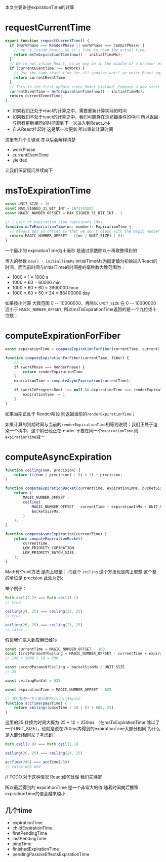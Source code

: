 本文主要讲述expirationTime的计算

# requestCurrentTime
```javascript
export function requestCurrentTime() {
  if (workPhase === RenderPhase || workPhase === CommitPhase) {
    // We're inside React, so it's fine to read the actual time.
    return msToExpirationTime(now() - initialTimeMs);
  }
  // We're not inside React, so we may be in the middle of a browser event.
  if (currentEventTime !== NoWork) {
    // Use the same start time for all updates until we enter React again.
    return currentEventTime;
  }
  // This is the first update since React yielded. Compute a new start time.
  currentEventTime = msToExpirationTime(now() - initialTimeMs);
  return currentEventTime;
}
```

- 如果我们正处于react的计算之中，需要重新计算实际的时间
- 如果我们不处于react的计算之中，我们可能存在浏览器事件的中间 所以返回与所有更新相同的时间直到下一次进入到React之中
- 自从React挂起时 这是第一次更新 所以重新计算时间

这里有几个关键点 在以后会解释清楚

- workPhase
- currentEventTime
- yielded

让我们保留疑问继续向下

# msToExpirationTime
```javascript
const UNIT_SIZE = 10
const MAX_SIGNED_31_BIT_INT = 1073741823
const MAGIC_NUMBER_OFFSET = MAX_SIGNED_31_BIT_INT - 1

// 1 unit of expiration time represents 10ms.
function msToExpirationTime(ms: number): ExpirationTime {
  // Always add an offset so that we don't clash with the magic number for NoWork.
  return MAGIC_NUMBER_OFFSET - ((ms / UNIT_SIZE) | 0);
}
```

一个最小的 expirationTime为十毫秒 是通过原数除以十再取整得到的

传入的参数 `now() - initialTimeMs` initialTimeMs为固定值为初始进入React的时间，而当前时间与initialTime的时间差的毫秒数大致范围为：

- 1000 * 1 = 1000 s
- 1000 * 60 = 60000 min
- 1000 * 60 * 60 = 3600000 hour
- 1000 * 60 * 60 * 24 = 86400000 day

如果按小时算 大致范围 0 -- 10000000，再除以 `UNIT_SIZE` 在 0 -- 10000000 远小于 `MAGIC_NUMBER_OFFSET`;
所以msToExpirationTime返回的是一个九位或十位数；

# computeExpirationForFiber

```javascript
const expirationTime = computeExpirationForFiber(currentTime, current);

function computeExpirationForFiber(currentTime, fiber) {
    // ...
    if (workPhase === RenderPhase) {
        return renderExpirationTime
    }
    expirationTime = computeAsyncExpiration(currentTime);

    if (workInProgressRoot !== null && expirationTime === renderExpirationTime) {
        expirationTime -= 1
    }
}
```
如果当期正处于 Render阶段 则返回当前的`renderExpirationTime`；

如果计算的到期时间与当前的`renderExpirationTime`相等则说明：我们正处于渲染一个树中，这个树已经正在render 不要在同一个`expirationTime` 则`expirationTime`减一

# computeAsyncExpiration
```javascript
function ceiling(num, precision) {
	return (((num / precision) | 0) + 1) * precision;
}

function computeExpirationBucket(currentTime, expirationInMs, bucketSizeMs) {
	return (
		MAGIC_NUMBER_OFFSET -
		ceiling(
			MAGIC_NUMBER_OFFSET - currentTime + expirationInMs / UNIT_SIZE,
			bucketSizeMs,
		)
	);
}

function computeAsyncExpiration(currentTime) {
	return computeExpirationBucket(
		currentTime,
		LOW_PRIORITY_EXPIRATION,
		LOW_PRIORITY_BATCH_SIZE,
	);
}
```

Math有个ceil方法 是向上取整； 而这个 `ceiling` 这个方法也是向上取整 这个整的单位是 precision 此处为25;

举个例子：

```javascript
Math.ceil(1.2) === Math.ceil(1.1)
// true

ceiling(24, 25) === ceiling(23, 25)
// true

ceiling(26, 25) === ceiling(23, 25)
// false
```

假设我们进入到应用已经1s

```javascript
const currentTime = MAGIC_NUMBER_OFFSET - 100
const firstParamsOfCeiling = MAGIC_NUMBER_OFFSET - currentTime + expirationInMs / UNIT_SIZE
// 100 + 5000 / 10 = 600

const secondParamsOfCeiling = bucketSizeMs / UNIT_SIZE
// 25

const ceilingFunVal = 625

const expirationTime = MAGIC_NUMBER_OFFSET - 625

// 我们规整一下上面计算的ceilingFunVal
function accTime(passTime) {
    return ceiling((passTime / 10 | 0) + 600, 25)
}
```

这里的25 转换为时间大概为 25 * 10 = 250ms （在msToExpirationTime 除以了一个UNIT_SIZE），也就是说在250ms内得到的expirationTime大部分相同 为什么是大部分相同尼？考虑到：

```javascript
Math.ceil(0.9) === Math.ceil(1.1)

ceiling(26, 25) === ceiling(24, 25)

accTime(249) === accTime(250)
// false 625 650

```

// TODO 
对于这种情况 React如何处理 我们先待定

所以最后得到的 expirationTime 是一个非常大的值 随着时间向后推移 expirationTime的值会越来越小




## 几个time

- expirationTime
- childExpirationTime
- firstPendingTime
- lastPendingTime
- pingTime
- finishedExpirationTime
- pendingPassiveEffectsExpirationTime



